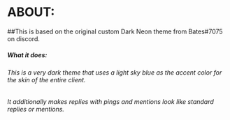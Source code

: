 # ABOUT:

##This is based on the original custom Dark Neon theme from Bates#7075 on discord.

##### What it does:
###### This is a very dark theme that uses a light sky blue as the accent color for the skin of the entire client.
###### It additionally makes replies with pings and mentions look like standard replies or mentions.
